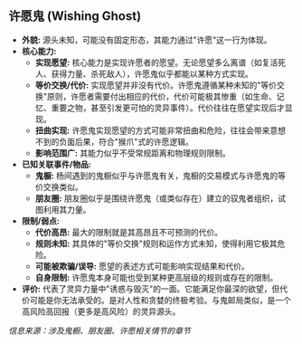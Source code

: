 ## 许愿鬼 (Wishing Ghost)

*   **外貌:** 源头未知，可能没有固定形态，其能力通过"许愿"这一行为体现。
*   **核心能力:**
    *   **实现愿望:** 核心能力是实现许愿者的愿望。无论愿望多么离谱（如复活死人、获得力量、杀死敌人），许愿鬼似乎都能以某种方式实现。
    *   **等价交换/代价:** 实现愿望并非没有代价。许愿鬼遵循某种未知的"等价交换"原则，许愿者需要付出相应的代价，代价可能极其惨重（如生命、记忆、重要之物，甚至引发更可怕的灵异事件）。代价往往在愿望实现后才显现。
    *   **扭曲实现:** 许愿鬼实现愿望的方式可能非常扭曲和危险，往往会带来意想不到的负面后果，符合"猴爪"式的许愿逻辑。
    *   **影响范围广:** 其能力似乎不受常规距离和物理规则限制。
*   **已知关联事件/物品:**
    *   **鬼橱:** 杨间遇到的鬼橱似乎与许愿鬼有关，鬼橱的交易模式与许愿鬼的等价交换类似。
    *   **朋友圈:** 朋友圈似乎是围绕许愿鬼（或类似存在）建立的驭鬼者组织，试图利用其力量。
*   **限制/弱点:**
    *   **代价高昂:** 最大的限制就是其高昂且不可预测的代价。
    *   **规则未知:** 其具体的"等价交换"规则和运作方式未知，使得利用它极其危险。
    *   **可能被欺骗/误导:** 愿望的表述方式可能影响实现结果和代价。
    *   **自身限制:** 许愿鬼本身可能也受到某种更高层级的规则或存在的限制。
*   **评价:** 代表了灵异力量中"诱惑与毁灭"的一面。它能满足你最深的欲望，但代价可能是你无法承受的。是对人性和贪婪的终极考验。与鬼邮局类似，是一个高风险高回报（更多是高风险）的灵异源头。

*信息来源：涉及鬼橱、朋友圈、许愿相关情节的章节* 